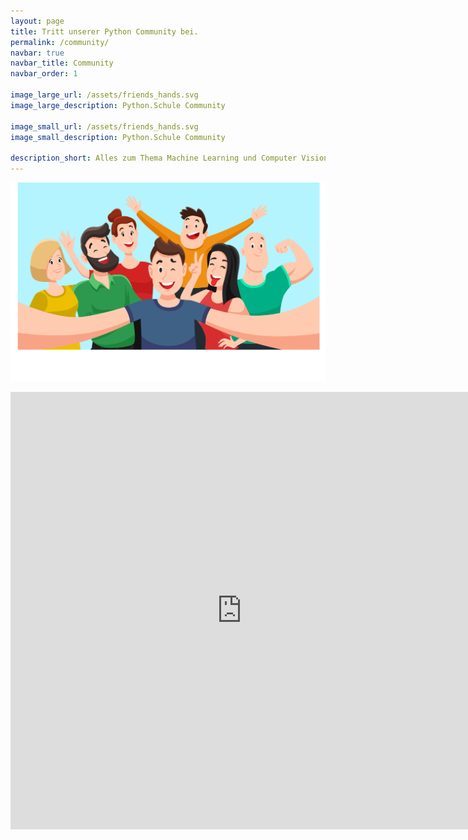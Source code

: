 ```yaml
---
layout: page
title: Tritt unserer Python Community bei.
permalink: /community/
navbar: true
navbar_title: Community
navbar_order: 1

image_large_url: /assets/friends_hands.svg
image_large_description: Python.Schule Community

image_small_url: /assets/friends_hands.svg
image_small_description: Python.Schule Community

description_short: Alles zum Thema Machine Learning und Computer Vision mit Python.
---
```


![](/assets/friends.svg)

<iframe src="https://discord.com/widget?id=812265466608615425&theme=dark" width="740" height="700" allowtransparency="true" frameborder="0" sandbox="allow-popups allow-popups-to-escape-sandbox allow-same-origin allow-scripts"></iframe>
